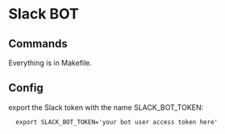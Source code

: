 # Slack BOT

## Commands

Everything is in Makefile.

## Config

export the Slack token with the name SLACK_BOT_TOKEN:
```
  export SLACK_BOT_TOKEN='your bot user access token here'
```
